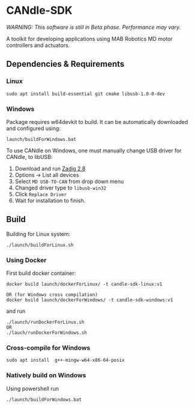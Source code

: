 # CANdle-SDK
*WARNING: This software is still in Beta phase. Performance may vary.*

A toolkit for developing applications using MAB Robotics MD motor controllers and actuators.

## Dependencies & Requirements
### Linux
```
sudo apt install build-essential git cmake libusb-1.0-0-dev
```

### Windows
Package requires w64devkit to build. It can be automatically downloaded and configured using:
```
launch/buildForWindows.bat
```
To use CANdle on Windows, one must manually change USB driver for CANdle, to libUSB:
1. Download and run [Zadig 2.8](https://github.com/pbatard/libwdi/releases/download/v1.5.0/zadig-2.8.exe)
2. Options -> List all devices
3. Select `MD USB-TO-CAN` from drop down menu
4. Changed driver type to `libusb-win32`
5. Click `Replace Driver`
6. Wait for installation to finish.


## Build
Building for Linux system:
```
./launch/buildForLinux.sh
```
### Using Docker
First build docker container:
```
docker build launch/dockerForLinux/ -t candle-sdk-linux:v1

OR (for Windows cross compilation)
docker build launch/dockerForWindows/ -t candle-sdk-windows:v1
```
and run 
```
./launch/runDockerForLinux.sh
OR
./lauch/runDockerForWindows.sh
```
### Cross-compile for Windows
```
sudo apt install  g++-mingw-w64-x86-64-posix
```

### Natively build on Windows
Using powershell run
```
./launch/buildForWindows.bat
```